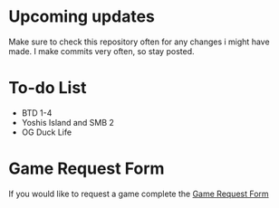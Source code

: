 # Upcoming updates
Make sure to check this repository often for any changes i might have made. I make commits very often, so stay posted.

# To-do List
- BTD 1-4
- Yoshis Island and SMB 2
- OG Duck Life
  
# Game Request Form
If you would like to request a game complete the [Game Request Form](https://forms.gle/uicJnrD2XpBhEM9Y8)
